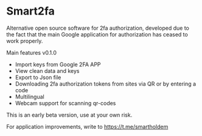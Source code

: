 # Smart2fa

Alternative open source software for 2fa authorization, developed due to the fact that the main Google application for authorization has ceased to work properly.

Main features v0.1.0

- Import keys from Google 2FA APP
- View clean data and keys
- Export to Json file
- Downloading 2fa authorization tokens from sites via QR or by entering a code
- Multilingual
- Webcam support for scanning qr-codes

This is an early beta version, use at your own risk.

For application improvements, write to https://t.me/smartholdem
